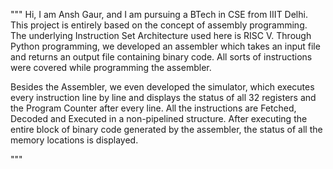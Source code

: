 """
Hi, I am Ansh Gaur, and I am pursuing a BTech in CSE from IIIT Delhi. 
This project is entirely based on the concept of assembly programming. The underlying Instruction Set Architecture used here is RISC V.
Through Python programming, we developed an assembler which takes an input file and returns an output file containing binary code.
All sorts of instructions were covered while programming the assembler.

Besides the Assembler, we even developed the simulator, which executes every instruction line by line and displays the status of all 32 registers and the Program Counter 
after every line.
All the instructions are Fetched, Decoded and Executed in a non-pipelined structure.
After executing the entire block of binary code generated by the assembler, the status of all the memory locations is displayed.

"""

